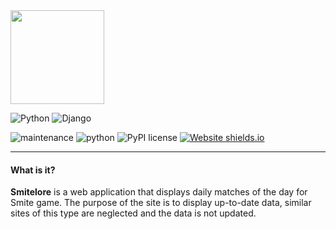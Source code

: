 
<img src="https://i.ibb.co/mFXLX9y/smite-logo.png" width="150" height="150">

![Python](https://img.shields.io/badge/python-3670A0?style=for-the-badge&logo=python&logoColor=ffdd54)
![Django](https://img.shields.io/badge/django-%23092E20.svg?style=for-the-badge&logo=django&logoColor=white)

![maintenance](https://img.shields.io/badge/maintained-yes-green.svg)
![python](https://img.shields.io/badge/python-3.9-blue.svg)
![PyPI license](https://img.shields.io/pypi/l/ansicolortags.svg)
[![Website shields.io](https://img.shields.io/website-up-down-green-red/http/shields.io.svg)](http://smitelore.com/)

***

#### What is it?
<strong>Smitelore</strong> is a  web application that displays daily matches of the day for Smite game.
The purpose of the site is to display up-to-date data, similar sites of this type are neglected and the data is not updated.